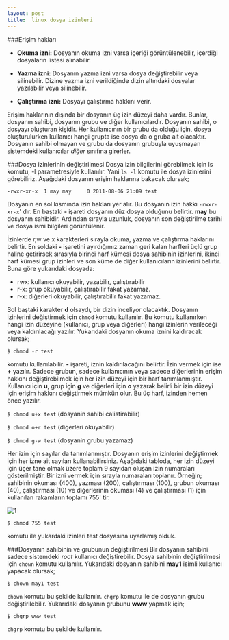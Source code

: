 ```yaml
---
layout: post
title:  linux dosya izinleri
---
```

###Erişim hakları

- **Okuma izni:** Dosyanın okuma izni varsa içeriği görüntülenebilir, içerdiği dosyaların listesi alınabilir.

- **Yazma izni:** Dosyanın yazma izni varsa dosya değiştirebilir veya silinebilir. Dizine yazma izni verildiğinde dizin altındaki dosyalar yazılabilir veya silinebilir.

- **Çalıştırma izni:** Dosyayı çalıştırma hakkını verir.

Erişim haklarının dışında bir dosyanın üç izin düzeyi daha vardır. Bunlar,
dosyanın sahibi, dosyanın grubu ve diğer kullanıcılardır. Dosyanın sahibi, o
dosyayı oluşturan kişidir. Her kullanıcının bir grubu da olduğu için, dosya
oluşturulurken kullanıcı hangi grupta ise dosya da o gruba ait olacaktır.
Dosyanın sahibi olmayan ve grubu da dosyanın grubuyla uyuşmayan sistemdeki
kullanıcılar *diğer* sınıfına girerler.

###Dosya izinlerinin değiştirilmesi
Dosya izin bilgilerini görebilmek için ls komutu, -l parametresiyle kullanılır.
Yani `ls -l` komutu ile dosya izinlerini görebiliriz. Aşağıdaki dosyanın erişim
haklarına bakacak olursak;

`-rwxr-xr-x  1 may may     0 2011-08-06 21:09 test`

Dosyanın en sol kısmında izin hakları yer alır. Bu dosyanın izin hakkı
`-rwxr-xr-x`' dır. En baştaki **-** işareti dosyanın düz dosya olduğunu belirtir.
**may** bu dosyanın sahibidir. Ardından sırayla uzunluk, dosyanın son değiştirilme tarihi
ve dosya ismi bilgileri görüntülenir.

İzinlerde  r,w ve x karakterleri sırayla okuma, yazma ve çalıştırma haklarını
belirtir. En soldaki **-** işaretini ayırdığımız zaman geri kalan harfleri üçlü 
grup haline getirirsek sırasıyla birinci harf kümesi dosya
sahibinin izinlerini, ikinci harf kümesi grup izinleri ve son küme de diğer
kullanıcıların izinlerini belirtir. Buna göre yukarıdaki dosyada:

- rwx: kullanıcı okuyabilir, yazabilir, çalıştırabilir
- r-x: grup okuyabilir, çalıştırabilir fakat yazamaz.
- r-x: diğerleri okuyabilir, çalıştırabilir fakat yazamaz.

Sol baştaki karakter **d** olsaydı, bir dizin inceliyor olacaktık.
Dosyanın izinlerini değiştirmek için `chmod` komutu kullanılır. Bu komutu
kullanırken hangi izin düzeyine (kullanıcı, grup veya diğerleri) hangi izinlerin
verileceği veya kaldırılacağı yazılır. Yukarıdaki dosyanın okuma iznini kaldıracak olursak;

	$ chmod -r test

komutu kullanılabilir. **-** işareti, iznin kaldırılacağını belirtir. İzin vermek için ise **+** yazılır.
Sadece grubun, sadece kullanıcının veya sadece diğerlerinin erişim hakkını
değiştirebilmek için her izin düzeyi için bir harf tanımlanmıştır. Kullanıcı
için **u**, grup için **g** ve diğerleri için **o** yazarak belirli bir izin düzeyi
için erişim hakkını değiştirmek mümkün olur. Bu üç harf, izinden hemen önce
yazılır.

`$ chmod u+x test`            (dosyanin sahibi calistirabilir)

`$ chmod o+r test`            (digerleri okuyabilir)

`$ chmod g-w test`            (dosyanin grubu yazamaz)

Her izin için sayılar da tanımlanmıştır. Dosyanın erişim izinlerini değiştirmek için 
her izne ait sayıları kullanabilirsiniz. Aşağıdaki tabloda, her izin düzeyi için üçer tane
olmak üzere toplam 9 sayıdan oluşan izin numaraları gösterilmiştir. Bir izni
vermek için sırayla numaraları toplanır. Örneğin; sahibinin okuması (400),
yazması (200), çalıştırması (100), grubun okuması (40), çalıştırması (10) ve
diğerlerinin okuması (4) ve çalıştırması (1) için kullanılan rakamların toplamı
755' tir.

![1](http://maydogan.me/file/izinler.png)

	$ chmod 755 test

komutu ile yukardaki izinleri test dosyasına uyarlamış olduk.

###Dosyanın sahibinin ve grubunun değiştirilmesi
Bir dosyanın sahibini sadece sistemdeki *root* kullanıcı değiştirebilir. Dosya
sahibinin değiştirilmesi için `chown` komutu kullanılır. Yukarıdaki dosyanın
sahibini **may1** isimli kullanıcı yapacak olursak;

	$ chown may1 test

`chown` komutu bu şekilde kullanılır. `chgrp` komutu ile de dosyanın grubu
değiştirilebilir. Yukarıdaki dosyanın grubunu **www** yapmak için;

	$ chgrp www test

`chgrp` komutu bu şekilde kullanılır.

